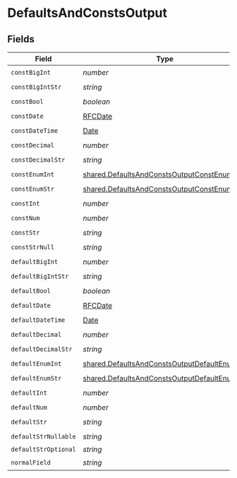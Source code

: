 # DefaultsAndConstsOutput


## Fields

| Field                                                                                                               | Type                                                                                                                | Required                                                                                                            | Description                                                                                                         |
| ------------------------------------------------------------------------------------------------------------------- | ------------------------------------------------------------------------------------------------------------------- | ------------------------------------------------------------------------------------------------------------------- | ------------------------------------------------------------------------------------------------------------------- |
| `constBigInt`                                                                                                       | *number*                                                                                                            | :heavy_check_mark:                                                                                                  | N/A                                                                                                                 |
| `constBigIntStr`                                                                                                    | *string*                                                                                                            | :heavy_check_mark:                                                                                                  | N/A                                                                                                                 |
| `constBool`                                                                                                         | *boolean*                                                                                                           | :heavy_check_mark:                                                                                                  | N/A                                                                                                                 |
| `constDate`                                                                                                         | [RFCDate](../../types/rfcdate.md)                                                                                   | :heavy_check_mark:                                                                                                  | N/A                                                                                                                 |
| `constDateTime`                                                                                                     | [Date](https://developer.mozilla.org/en-US/docs/Web/JavaScript/Reference/Global_Objects/Date)                       | :heavy_check_mark:                                                                                                  | N/A                                                                                                                 |
| `constDecimal`                                                                                                      | *number*                                                                                                            | :heavy_check_mark:                                                                                                  | N/A                                                                                                                 |
| `constDecimalStr`                                                                                                   | *string*                                                                                                            | :heavy_check_mark:                                                                                                  | N/A                                                                                                                 |
| `constEnumInt`                                                                                                      | [shared.DefaultsAndConstsOutputConstEnumInt](../../../sdk/models/shared/defaultsandconstsoutputconstenumint.md)     | :heavy_check_mark:                                                                                                  | N/A                                                                                                                 |
| `constEnumStr`                                                                                                      | [shared.DefaultsAndConstsOutputConstEnumStr](../../../sdk/models/shared/defaultsandconstsoutputconstenumstr.md)     | :heavy_check_mark:                                                                                                  | N/A                                                                                                                 |
| `constInt`                                                                                                          | *number*                                                                                                            | :heavy_check_mark:                                                                                                  | N/A                                                                                                                 |
| `constNum`                                                                                                          | *number*                                                                                                            | :heavy_check_mark:                                                                                                  | N/A                                                                                                                 |
| `constStr`                                                                                                          | *string*                                                                                                            | :heavy_check_mark:                                                                                                  | N/A                                                                                                                 |
| `constStrNull`                                                                                                      | *string*                                                                                                            | :heavy_check_mark:                                                                                                  | N/A                                                                                                                 |
| `defaultBigInt`                                                                                                     | *number*                                                                                                            | :heavy_check_mark:                                                                                                  | N/A                                                                                                                 |
| `defaultBigIntStr`                                                                                                  | *string*                                                                                                            | :heavy_check_mark:                                                                                                  | N/A                                                                                                                 |
| `defaultBool`                                                                                                       | *boolean*                                                                                                           | :heavy_check_mark:                                                                                                  | N/A                                                                                                                 |
| `defaultDate`                                                                                                       | [RFCDate](../../types/rfcdate.md)                                                                                   | :heavy_check_mark:                                                                                                  | N/A                                                                                                                 |
| `defaultDateTime`                                                                                                   | [Date](https://developer.mozilla.org/en-US/docs/Web/JavaScript/Reference/Global_Objects/Date)                       | :heavy_check_mark:                                                                                                  | N/A                                                                                                                 |
| `defaultDecimal`                                                                                                    | *number*                                                                                                            | :heavy_check_mark:                                                                                                  | N/A                                                                                                                 |
| `defaultDecimalStr`                                                                                                 | *string*                                                                                                            | :heavy_check_mark:                                                                                                  | N/A                                                                                                                 |
| `defaultEnumInt`                                                                                                    | [shared.DefaultsAndConstsOutputDefaultEnumInt](../../../sdk/models/shared/defaultsandconstsoutputdefaultenumint.md) | :heavy_check_mark:                                                                                                  | N/A                                                                                                                 |
| `defaultEnumStr`                                                                                                    | [shared.DefaultsAndConstsOutputDefaultEnumStr](../../../sdk/models/shared/defaultsandconstsoutputdefaultenumstr.md) | :heavy_check_mark:                                                                                                  | N/A                                                                                                                 |
| `defaultInt`                                                                                                        | *number*                                                                                                            | :heavy_check_mark:                                                                                                  | N/A                                                                                                                 |
| `defaultNum`                                                                                                        | *number*                                                                                                            | :heavy_check_mark:                                                                                                  | N/A                                                                                                                 |
| `defaultStr`                                                                                                        | *string*                                                                                                            | :heavy_check_mark:                                                                                                  | N/A                                                                                                                 |
| `defaultStrNullable`                                                                                                | *string*                                                                                                            | :heavy_check_mark:                                                                                                  | N/A                                                                                                                 |
| `defaultStrOptional`                                                                                                | *string*                                                                                                            | :heavy_minus_sign:                                                                                                  | N/A                                                                                                                 |
| `normalField`                                                                                                       | *string*                                                                                                            | :heavy_check_mark:                                                                                                  | N/A                                                                                                                 |